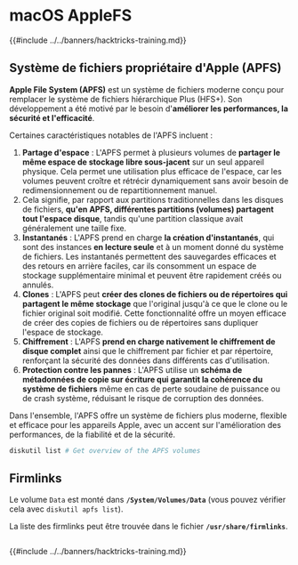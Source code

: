 # macOS AppleFS

{{#include ../../banners/hacktricks-training.md}}

## Système de fichiers propriétaire d'Apple (APFS)

**Apple File System (APFS)** est un système de fichiers moderne conçu pour remplacer le système de fichiers hiérarchique Plus (HFS+). Son développement a été motivé par le besoin d'**améliorer les performances, la sécurité et l'efficacité**.

Certaines caractéristiques notables de l'APFS incluent :

1. **Partage d'espace** : L'APFS permet à plusieurs volumes de **partager le même espace de stockage libre sous-jacent** sur un seul appareil physique. Cela permet une utilisation plus efficace de l'espace, car les volumes peuvent croître et rétrécir dynamiquement sans avoir besoin de redimensionnement ou de repartitionnement manuel.
1. Cela signifie, par rapport aux partitions traditionnelles dans les disques de fichiers, **qu'en APFS, différentes partitions (volumes) partagent tout l'espace disque**, tandis qu'une partition classique avait généralement une taille fixe.
2. **Instantanés** : L'APFS prend en charge **la création d'instantanés**, qui sont des instances **en lecture seule** et à un moment donné du système de fichiers. Les instantanés permettent des sauvegardes efficaces et des retours en arrière faciles, car ils consomment un espace de stockage supplémentaire minimal et peuvent être rapidement créés ou annulés.
3. **Clones** : L'APFS peut **créer des clones de fichiers ou de répertoires qui partagent le même stockage** que l'original jusqu'à ce que le clone ou le fichier original soit modifié. Cette fonctionnalité offre un moyen efficace de créer des copies de fichiers ou de répertoires sans dupliquer l'espace de stockage.
4. **Chiffrement** : L'APFS **prend en charge nativement le chiffrement de disque complet** ainsi que le chiffrement par fichier et par répertoire, renforçant la sécurité des données dans différents cas d'utilisation.
5. **Protection contre les pannes** : L'APFS utilise un **schéma de métadonnées de copie sur écriture qui garantit la cohérence du système de fichiers** même en cas de perte soudaine de puissance ou de crash système, réduisant le risque de corruption des données.

Dans l'ensemble, l'APFS offre un système de fichiers plus moderne, flexible et efficace pour les appareils Apple, avec un accent sur l'amélioration des performances, de la fiabilité et de la sécurité.
```bash
diskutil list # Get overview of the APFS volumes
```
## Firmlinks

Le volume `Data` est monté dans **`/System/Volumes/Data`** (vous pouvez vérifier cela avec `diskutil apfs list`).

La liste des firmlinks peut être trouvée dans le fichier **`/usr/share/firmlinks`**.
```bash

```
{{#include ../../banners/hacktricks-training.md}}
